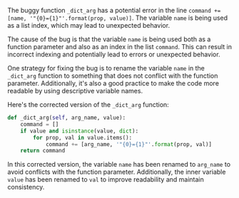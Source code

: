 The buggy function `_dict_arg` has a potential error in the line `command += [name, '"{0}={1}"'.format(prop, value)]`. The variable `name` is being used as a list index, which may lead to unexpected behavior.

The cause of the bug is that the variable `name` is being used both as a function parameter and also as an index in the list `command`. This can result in incorrect indexing and potentially lead to errors or unexpected behavior.

One strategy for fixing the bug is to rename the variable `name` in the `_dict_arg` function to something that does not conflict with the function parameter. Additionally, it's also a good practice to make the code more readable by using descriptive variable names.

Here's the corrected version of the `_dict_arg` function:

```python
def _dict_arg(self, arg_name, value):
    command = []
    if value and isinstance(value, dict):
        for prop, val in value.items():
            command += [arg_name, '"{0}={1}"'.format(prop, val)]
    return command
```

In this corrected version, the variable `name` has been renamed to `arg_name` to avoid conflicts with the function parameter. Additionally, the inner variable `value` has been renamed to `val` to improve readability and maintain consistency.